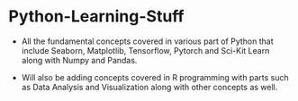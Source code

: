 # Python-Learning-Stuff

- All the fundamental concepts covered in various part of Python that include Seaborn, Matplotlib, Tensorflow, Pytorch and Sci-Kit Learn along with Numpy and Pandas.

- Will also be adding concepts covered in R programming with parts such as Data Analysis and Visualization along with other concepts as well. 